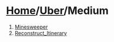 # [Home](./../..)/[Uber](./..)/Medium
1. [Minesweeper](./Minesweeper.md)
2. [Reconstruct_Itinerary](./Reconstruct_Itinerary.md)
